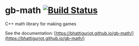 # gb-math [![Build Status](https://travis-ci.org/bhattigurjot/gb-math.svg?branch=master)](https://travis-ci.org/bhattigurjot/gb-math)
C++ math library for making games

See the documentation:
[https://bhattigurjot.github.io/gb-math/](https://bhattigurjot.github.io/gb-math/)
